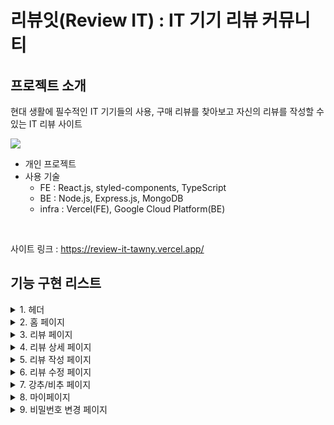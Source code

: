 # 리뷰잇(Review IT) : IT 기기 리뷰 커뮤니티

## 프로젝트 소개
현대 생활에 필수적인 IT 기기들의 사용, 구매 리뷰를 찾아보고 자신의 리뷰를 작성할 수 있는 IT 리뷰 사이트<br>

<img src="https://github.com/Jaeuk4515/ReviewIT_front/assets/112686037/0f7e5525-96fd-4416-b050-d52fd5601db4" /><br>

- 개인 프로젝트
- 사용 기술
  - FE : React.js, styled-components, TypeScript
  - BE : Node.js, Express.js, MongoDB
  - infra : Vercel(FE), Google Cloud Platform(BE)
  
<br>

사이트 링크 : https://review-it-tawny.vercel.app/

## 기능 구현 리스트
<details>
  <summary>1. 헤더</summary>
  <img src="https://github.com/Jaeuk4515/ReviewIT_front/assets/112686037/dfe1a170-cec3-4ba1-b765-bd2e4e363cf4" />
  <img src="https://github.com/Jaeuk4515/ReviewIT_front/assets/112686037/554c6d93-77e8-4b1a-976a-2972eb807567" />

  #### 로그인/회원가입
  <img src="https://github.com/Jaeuk4515/ReviewIT_front/assets/112686037/e3f182c0-eb52-489f-af23-dfd535abae9d" />
  <img src="https://github.com/Jaeuk4515/ReviewIT_front/assets/112686037/1a43fb18-88b6-4013-843f-d4f7be9103fd" />

  #### 화이트모드/다크모드 전환
  <img src="https://github.com/Jaeuk4515/ReviewIT_front/assets/112686037/44640863-2a70-42d6-8562-a47d57f1e1f7" />
  <img src="https://github.com/Jaeuk4515/ReviewIT_front/assets/112686037/9db295d9-4932-4d76-95f2-990a2ee3b020" />
  헤더의 모드 전환 버튼을 눌러 화이트모드 or 다크모드 변환 가능  
</details>

<details>
  <summary>2. 홈 페이지</summary>
  <img src="https://github.com/Jaeuk4515/ReviewIT_front/assets/112686037/4ccfa18a-b430-4e2f-9bba-74f3058b7616" />
  <img src="https://github.com/Jaeuk4515/ReviewIT_front/assets/112686037/ba9ef928-9257-41a6-9412-567d8794886e" />
  
  #### 리뷰
  - 리뷰 페이지로 이동하는 "전체 리뷰" 버튼과 사이트에 존재하는 리뷰 제품의 카테고리 네비게이션 바
  - 카테고리 버튼을 클릭하면 해당 카테고리가 선택된 리뷰 페이지로 이동
  - 좌/우 버튼을 클릭해 카데고리 네비게이션 바 이동 가능
    
  #### 베스트 리뷰
  - 좋아요 수 상위 20개의 리뷰
  - 좌/우 버튼을 클릭해 이동 가능한 가로 슬라이드
  - 슬라이드 내의 썸네일(리뷰 정보) 클릭 시 해당 리뷰 상세 페이지로 이동

  #### 추천 비추천
  - 추천 : 별점이 5점인 리뷰
  - 비추천 : 별점이 1점인 리뷰
  - 클릭시 추천 리뷰 페이지/비추천 리뷰 페이지로 이동
</details>

<details>
  <summary>3. 리뷰 페이지</summary>
  <img src="https://github.com/Jaeuk4515/ReviewIT_front/assets/112686037/62b51cd1-90df-4c71-805b-9f8022242377" />
  <img src="https://github.com/Jaeuk4515/ReviewIT_front/assets/112686037/67c7ad2b-98c8-4e00-ad2e-299f84b170f7" />
  <br>

  #### 리뷰 검색
  - 원하는 키워드로 리뷰 검색
  - 검색창의 x 버튼을 클릭하거나 검색어를 지우고 검색 시 다시 전체 리뷰로 전환
  <img src="https://github.com/Jaeuk4515/ReviewIT_front/assets/112686037/69fc0fd4-62cd-406f-b7e3-238e74406da0" />
    
  #### 카테고리별 분류
  - 카테고리 버튼 클릭 시 해당 카테고리 제품의 리뷰들로 필터링
  - 카테고리 버튼이 클릭된 상태에서 다시 클릭 시 필터링 해제되는 토글 형식
  <img src="https://github.com/Jaeuk4515/ReviewIT_front/assets/112686037/f50998f3-ff24-44ac-b581-f36be91567a9" />
  
  <br>
  
  - 리뷰 클릭 시 해당 리뷰 상세 페이지로 이동
</details>

<details>
  <summary>4. 리뷰 상세 페이지</summary>
  <img src="https://github.com/Jaeuk4515/ReviewIT_front/assets/112686037/3a07c00b-de0f-43ad-87bc-939d1627155e" />
  <img src="https://github.com/Jaeuk4515/ReviewIT_front/assets/112686037/190dd94d-ae29-41a6-b174-2796c534d1ce" /><br>

  #### 리뷰 제품 정보
  - "제품 보러 가기" 클릭 시 작성자가 지정한 해당 제품의 판매 페이지(쿠팡 등)로 이동
  - 리뷰 제품의 사진 확인 가능
  - 사진 클릭 시 사진 슬라이드 확대
  <img src="https://github.com/Jaeuk4515/ReviewIT_front/assets/112686037/88754b03-2201-434b-9d4b-4b0c70636a7c" />

  #### 좋아요
  - 좋아요를 누르면 좋아요 버튼의 하트 아이콘이 빨간색으로 변경
  - 이미 좋아요를 누른 리뷰면 하트 아이콘이 빨간색으로 나타남
  - 좋아요 버튼을 다시 눌러 좋아요 취소 가능. 하트 아이콘은 다시 회색으로 변경
  - 로그인 상태가 아니면 좋아요 불가능
  <img src="https://github.com/Jaeuk4515/ReviewIT_front/assets/112686037/02ecbcbb-f6a7-4f86-8855-164da781db29" />

  #### 댓글
  - 로그인 상태가 아니면 댓글 불가능
  <img src="https://github.com/Jaeuk4515/ReviewIT_front/assets/112686037/5db0d802-1794-41e2-9d30-ed3b135ed95b" />
  <img src="https://github.com/Jaeuk4515/ReviewIT_front/assets/112686037/81b1ebec-b323-4c44-b50c-54e3a8878c96" />

  <br>
  
  - 본인이 쓴 댓글은 휴지통 아이콘을 클릭하여 댓글 삭제 가능
  <img src="https://github.com/Jaeuk4515/ReviewIT_front/assets/112686037/16b99524-aca1-45dd-9305-9dcc4c9e4be8" />

  <br>

  - 본인이 쓴 리뷰는 수정/삭제 가능
  <img src="https://github.com/Jaeuk4515/ReviewIT_front/assets/112686037/2f2ddf92-9aca-45e4-bedf-0327995a80ff" />
  
</details>

<details>
  <summary>5. 리뷰 작성 페이지</summary>
  <img src="https://github.com/Jaeuk4515/ReviewIT_front/assets/112686037/5d7f6971-2d1f-4f6f-961d-5486e3b916b7" />
  <img src="https://github.com/Jaeuk4515/ReviewIT_front/assets/112686037/46fd3939-82fb-45ba-8b01-46543a515353" />

  #### 카테고리 선택
  <img src="https://github.com/Jaeuk4515/ReviewIT_front/assets/112686037/cbdac3f1-55a7-4d3e-a026-8f38e37bde6f" /><br>
  - 리뷰 제품의 카테고리를 지정

  #### 별점 선택
  <img src="https://github.com/Jaeuk4515/ReviewIT_front/assets/112686037/b21cc538-a594-4f12-9571-12786afb5982" /><br>
  - n번째 별모양 아이콘을 클릭하여 별점 n점 부여

  #### 이미지 업로드
  <img src="https://github.com/Jaeuk4515/ReviewIT_front/assets/112686037/38859f57-6c10-4de5-a75e-333d9649b112" /><br>
  - 최대 4개의 이미지 업로드 및 업로드한 이미지 미리보기
  - 미리보기 이미지 우측 상단의 X 버튼을 눌러 업로드 취소 가능
  - 기존에 업로드한 이미지를 유지한채 다시 이미지 업로드 가능
  
</details>

<details>
  <summary>6. 리뷰 수정 페이지</summary>
  <img src="https://github.com/Jaeuk4515/ReviewIT_front/assets/112686037/42962093-8c63-46a9-a70d-152461327968" />
  <img src="https://github.com/Jaeuk4515/ReviewIT_front/assets/112686037/09837bb9-07fb-4873-819e-c646d5d96f43" /><br>
  
  - 작성했던 리뷰의 내용이 채워져있는 수정 페이지
  - 원하는대로 내용 수정 가능
  
</details>

<details>
  <summary>7. 강추/비추 페이지</summary>
  
  #### 강추
  <img src="https://github.com/Jaeuk4515/ReviewIT_front/assets/112686037/b222fbcd-f030-4ec4-bb0f-eccd1443dfdd" />
  <img src="https://github.com/Jaeuk4515/ReviewIT_front/assets/112686037/04bf8115-a2d0-4124-b4a5-ff781eb0b88a" />

  #### 비추
  <img src="https://github.com/Jaeuk4515/ReviewIT_front/assets/112686037/d69dcf32-98d9-48cd-bb7a-6d7eeba28391" />
  <img src="https://github.com/Jaeuk4515/ReviewIT_front/assets/112686037/c7024f39-0d8e-4884-9618-0870ffbe0784" />
</details>

<details>
  <summary>8. 마이페이지</summary>
  <img src="https://github.com/Jaeuk4515/ReviewIT_front/assets/112686037/de37688f-91ce-4294-937f-f10bcd0f84e4" />
  <img src="https://github.com/Jaeuk4515/ReviewIT_front/assets/112686037/9eb136b8-5d41-4bf4-b60a-2ab6c5922e21" />

  #### 프로필 수정
  - 프로필 이미지 변경 or 초기화
  <img src="https://github.com/Jaeuk4515/ReviewIT_front/assets/112686037/2b3d0d32-fa6d-4bba-a093-90dbdd19636d" />
  <img src="https://github.com/Jaeuk4515/ReviewIT_front/assets/112686037/2eca637f-c19c-4ce3-9abb-9273339aa6d2" /><br>

  - 닉네임 변경

  #### 나의 활동 확인
  - 내가 쓴 리뷰
  <img src="https://github.com/Jaeuk4515/ReviewIT_front/assets/112686037/d7ffb8ae-48d4-49c0-a9fc-d1589f8ced7e" /><br>
  
  - 좋아요 한 리뷰
  <img src="https://github.com/Jaeuk4515/ReviewIT_front/assets/112686037/197e5262-237f-47ff-a581-0304f97ecb4a" /><br>
  
  - 내가 쓴 댓글
  <img src="https://github.com/Jaeuk4515/ReviewIT_front/assets/112686037/19af9b0c-b5eb-4ee3-bca8-cfccdf314b1a" /><br>

  리뷰나 댓글 클릭시 해당 리뷰 페이지로 이동
  
</details>

<details>
  <summary>9. 비밀번호 변경 페이지</summary>
  <img src="https://github.com/Jaeuk4515/ReviewIT_front/assets/112686037/d53356a9-934a-4f3f-993b-df2656d42fac" />

  #### 인풋 정보 검증
  - 이메일<br>
    <img src="https://github.com/Jaeuk4515/ReviewIT_front/assets/112686037/e340a14d-4c97-4a2a-a4ad-b9a12dea5abf" />
  - 비밀번호<br>
    <img src="https://github.com/Jaeuk4515/ReviewIT_front/assets/112686037/1c70874e-dd93-4bc7-a5c8-7fdb8f8db9b8" />
  - 비밀번호 확인<br>
    <img src="https://github.com/Jaeuk4515/ReviewIT_front/assets/112686037/6a94c01a-076c-440c-98ac-32ddbaf8c9d8" />
</details>
